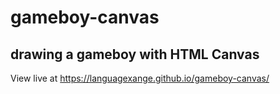 # gameboy-canvas
drawing a gameboy with HTML Canvas
-----------
View live at https://languagexange.github.io/gameboy-canvas/

